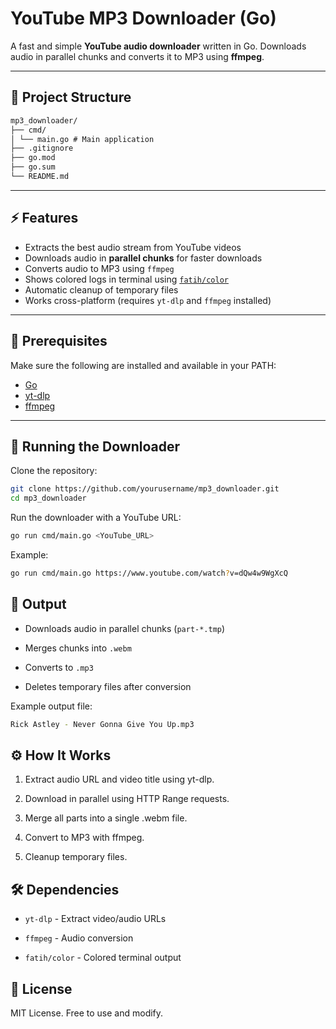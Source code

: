 # YouTube MP3 Downloader (Go)

A fast and simple **YouTube audio downloader** written in Go.
Downloads audio in parallel chunks and converts it to MP3 using **ffmpeg**.

---

## 📂 Project Structure

```markdown
mp3_downloader/
├── cmd/
│ └── main.go # Main application
├── .gitignore
├── go.mod
├── go.sum
└── README.md
```

---

## ⚡ Features
- Extracts the best audio stream from YouTube videos
- Downloads audio in **parallel chunks** for faster downloads
- Converts audio to MP3 using `ffmpeg`
- Shows colored logs in terminal using [`fatih/color`](https://github.com/fatih/color)
- Automatic cleanup of temporary files
- Works cross-platform (requires `yt-dlp` and `ffmpeg` installed)

---

## 🔧 Prerequisites
Make sure the following are installed and available in your PATH:

- [Go](https://go.dev/)
- [yt-dlp](https://github.com/yt-dlp/yt-dlp)
- [ffmpeg](https://ffmpeg.org/)

---

## 🚀 Running the Downloader

Clone the repository:

```bash
git clone https://github.com/yourusername/mp3_downloader.git
cd mp3_downloader
```

Run the downloader with a YouTube URL:

```bash
go run cmd/main.go <YouTube_URL>
```

Example:

```bash
go run cmd/main.go https://www.youtube.com/watch?v=dQw4w9WgXcQ
```

## 🎵 Output

- Downloads audio in parallel chunks (`part-*.tmp`)

- Merges chunks into `.webm`

- Converts to `.mp3`

- Deletes temporary files after conversion

Example output file:

```bash
Rick Astley - Never Gonna Give You Up.mp3
```

## ⚙️ How It Works

1. Extract audio URL and video title using yt-dlp.

2. Download in parallel using HTTP Range requests.

3. Merge all parts into a single .webm file.

4. Convert to MP3 with ffmpeg.

5. Cleanup temporary files.

## 🛠 Dependencies

- `yt-dlp` - Extract video/audio URLs

- `ffmpeg` - Audio conversion

- `fatih/color` - Colored terminal output

## 📜 License

MIT License. Free to use and modify.
